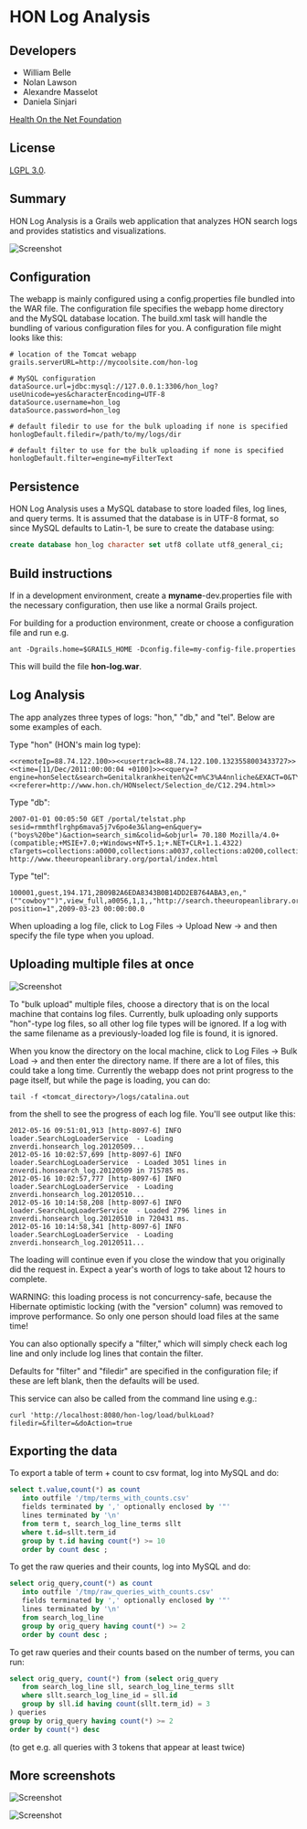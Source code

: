 HON Log Analysis
=========================

Developers
-----------

- William Belle
- Nolan Lawson
- Alexandre Masselot
- Daniela Sinjari

[Health On the Net Foundation][6]

License
-----------

[LGPL 3.0][8].

Summary
-----------

HON Log Analysis is a Grails web application that analyzes HON search logs and provides statistics and visualizations.

![Screenshot][3]

Configuration
--------------

The webapp is mainly configured using a config.properties file bundled into the WAR file. The configuration file specifies the webapp home directory and the MySQL database location. The build.xml task will handle the bundling of various configuration files for you. A configuration file might looks like this:

```
# location of the Tomcat webapp
grails.serverURL=http://mycoolsite.com/hon-log

# MySQL configuration
dataSource.url=jdbc:mysql://127.0.0.1:3306/hon_log?useUnicode=yes&characterEncoding=UTF-8
dataSource.username=hon_log
dataSource.password=hon_log

# default filedir to use for the bulk uploading if none is specified
honlogDefault.filedir=/path/to/my/logs/dir

# default filter to use for the bulk uploading if none is specified
honlogDefault.filter=engine=myFilterText
```

Persistence
------------

HON Log Analysis uses a MySQL database to store loaded files, log lines, and query terms. It is assumed that the database is in UTF-8 format, so since MySQL defaults to Latin-1, be sure to create the database using:

```sql
create database hon_log character set utf8 collate utf8_general_ci;
```

Build instructions
----------

If in a development environment, create a **myname**-dev.properties file with the necessary configuration, then use like a normal Grails project.

For building for a production environment, create or choose a configuration file and run e.g.

```
ant -Dgrails.home=$GRAILS_HOME -Dconfig.file=my-config-file.properties
```

This will build the file **hon-log.war**.

Log Analysis
--------------

The app analyzes three types of logs: "hon," "db," and "tel". Below are some examples of each.

Type "hon" (HON's main log type):
```
<<remoteIp=88.74.122.100>><<usertrack=88.74.122.100.1323558003433727>><<time=[11/Dec/2011:00:00:04 +0100]>><<query=?engine=honSelect&search=Genitalkrankheiten%2C+m%C3%A4nnliche&EXACT=0&TYPE=1&action=search>><<referer=http://www.hon.ch/HONselect/Selection_de/C12.294.html>>
```

Type "db":
```
2007-01-01 00:05:50 GET /portal/telstat.php sesid=rmmthflrghp6mava5j7v6po4e3&lang=en&query=("boys%20be")&action=search_sim&colid=&objurl= 70.180 Mozilla/4.0+(compatible;+MSIE+7.0;+Windows+NT+5.1;+.NET+CLR+1.1.4322) cTargets=collections:a0000,collections:a0037,collections:a0200,collections:a0141,collections:a0010,collections:a0035,collections:a0086,collections:a0132,collections:a0067,collections:a0001,collections:a0062,collections:a0130,collections:a0163,collections:a0211,collections:a0194,collections:a0075,collections:a0073,collections:a0066;+TELSESSID=rmmthflrghp6mava5j7v6po4e3;+AreCookiesEnabled=299;+cTargetsThemes=theme0;+lastviewed=0 http://www.theeuropeanlibrary.org/portal/index.html
```

Type "tel":
```
100001,guest,194.171,2B09B2A6EDA8343B0B14DD2EB764ABA3,en,"(""cowboy"")",view_full,a0056,1,1,,"http://search.theeuropeanlibrary.org/portal/search/collections/a0056/(""cowboy"").query?position=1",2009-03-23 00:00:00.0
```

When uploading a log file, click to Log Files -> Upload New -> and then specify the file type when you upload.

Uploading multiple files at once
---------------------------------

![Screenshot][1]

To "bulk upload" multiple files, choose a directory that is on the local machine that contains log files. Currently, bulk uploading only supports "hon"-type log files, so all other log file types will be ignored. If a log with the same filename as a previously-loaded log file is found, it is ignored.

When you know the directory on the local machine, click to Log Files -> Bulk Load -> and then enter the directory name. If there are a lot of files, this could take a long time. Currently the webapp does not print progress to the page itself, but while the page is loading, you can do:

```
tail -f <tomcat_directory>/logs/catalina.out
```

from the shell to see the progress of each log file. You'll see output like this:

```
2012-05-16 09:51:01,913 [http-8097-6] INFO  loader.SearchLogLoaderService  - Loading znverdi.honsearch_log.20120509...
2012-05-16 10:02:57,699 [http-8097-6] INFO  loader.SearchLogLoaderService  - Loaded 3051 lines in znverdi.honsearch_log.20120509 in 715785 ms.
2012-05-16 10:02:57,777 [http-8097-6] INFO  loader.SearchLogLoaderService  - Loading znverdi.honsearch_log.20120510...
2012-05-16 10:14:58,208 [http-8097-6] INFO  loader.SearchLogLoaderService  - Loaded 2796 lines in znverdi.honsearch_log.20120510 in 720431 ms.
2012-05-16 10:14:58,341 [http-8097-6] INFO  loader.SearchLogLoaderService  - Loading znverdi.honsearch_log.20120511...
```

The loading will continue even if you close the window that you originally did the request in. Expect a year's worth of logs to take about 12 hours to complete.

WARNING: this loading process is not concurrency-safe, because the Hibernate optimistic locking (with the "version" column) was removed to improve performance. So only one person should load files at the same time!

You can also optionally specify a "filter," which will simply check each log line and only include log lines that contain the filter.

Defaults for "filter" and "filedir" are specified in the configuration file; if these are left blank, then the defaults will be used.

This service can also be called from the command line using e.g.:

```
curl 'http://localhost:8080/hon-log/load/bulkLoad?filedir=&filter=&doAction=true
```

Exporting the data
-------------------

To export a table of term + count to csv format, log into MySQL and do:

```sql
select t.value,count(*) as count
   into outfile '/tmp/terms_with_counts.csv' 
   fields terminated by ',' optionally enclosed by '"' 
   lines terminated by '\n' 
   from term t, search_log_line_terms sllt 
   where t.id=sllt.term_id 
   group by t.id having count(*) >= 10 
   order by count desc ;
```

To get the raw queries and their counts, log into MySQL and do:

```sql
select orig_query,count(*) as count 
   into outfile '/tmp/raw_queries_with_counts.csv' 
   fields terminated by ',' optionally enclosed by '"' 
   lines terminated by '\n' 
   from search_log_line 
   group by orig_query having count(*) >= 2 
   order by count desc ;
```

To get raw queries and their counts based on the number of terms, you can run:

```sql
select orig_query, count(*) from (select orig_query
   from search_log_line sll, search_log_line_terms sllt
   where sllt.search_log_line_id = sll.id
   group by sll.id having count(sllt.term_id) = 3
) queries
group by orig_query having count(*) >= 2
order by count(*) desc
```

(to get e.g. all queries with 3 tokens that appear at least twice)

More screenshots
----------

![Screenshot][2]

![Screenshot][4]

[1]: https://raw.github.com/healthonnet/HonLogAnalysis/master/doc/multi_upload_screenshot.png
[2]: https://raw.github.com/healthonnet/HonLogAnalysis/master/doc/screenshot01.png
[3]: https://raw.github.com/healthonnet/HonLogAnalysis/master/doc/screenshot02.png
[4]: https://raw.github.com/healthonnet/HonLogAnalysis/master/doc/screenshot03.png
[6]: http://www.hon.ch
[8]: http://www.gnu.org/copyleft/lesser.html
